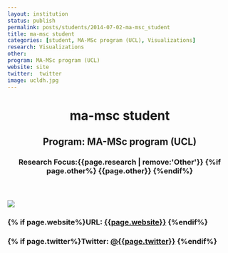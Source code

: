 ```yaml
---
layout: institution
status: publish
permalink: posts/students/2014-07-02-ma-msc_student
title: ma-msc student
categories: [student, MA-MSc program (UCL), Visualizations]
research: Visualizations
other: 
program: MA-MSc program (UCL)
website: site
twitter:  twitter
image: ucldh.jpg
---
```

<header class='post-header student-info'>
     <h1>ma-msc student</h1>
     <h2>Program: MA-MSc program (UCL)</h2>
     <h3>Research Focus:{{page.research | remove:'Other'}} {%if page.other%} {{page.other}} {%endif%} </h3>
  </header>

  
  <div class='student-contact'>
    <img src="/images/{{page.image}}">
    <h3>{% if page.website%}URL: <a href=" {{page.website}}">{{page.website}}</a> {%endif%}</h3>
    <h3>{% if page.twitter%}Twitter: <a href="http://www.twitter.com/{{page.twitter}}"> @{{page.twitter}}</a> {%endif%}</h3>
  </div>



